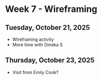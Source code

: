 # Week 7 - Wireframing



## Tuesday, October 21, 2025

* Wireframing activity
* More time with Omeka S 

## Thursday, October 23, 2025

* Visit from Emily Cook? 
